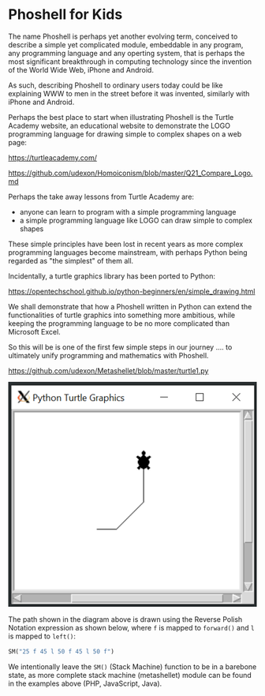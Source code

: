 
# Phoshell for Kids

The name Phoshell is perhaps yet another evolving term, conceived to describe a simple yet complicated module, embeddable in any program, any programming language and any operting system, that is perhaps the most significant breakthrough in computing technology since the invention of the World Wide Web, iPhone and Android.

As such, describing Phoshell to ordinary users today could be like explaining WWW to men in the street before it was invented, similarly with iPhone and Android. 

Perhaps the best place to start when illustrating Phoshell is the Turtle Academy website, an educational website to demonstrate the LOGO programming language for drawing simple to complex shapes on a web page:

https://turtleacademy.com/

https://github.com/udexon/Homoiconism/blob/master/Q21_Compare_Logo.md

Perhaps the take away lessons from Turtle Academy are:

- anyone can learn to program with a simple programming language
- a simple programming language like LOGO can draw simple to complex shapes

These simple principles have been lost in recent years as more complex programming languages become mainstream, with perhaps Python being regarded as "the simplest" of them all.

Incidentally, a turtle graphics library has been ported to Python:

https://opentechschool.github.io/python-beginners/en/simple_drawing.html

We shall demonstrate that how a Phoshell written in Python can extend the functionalities of turtle graphics into something more ambitious, while keeping the programming language to be no more complicated than Microsoft Excel.

So this will be is one of the first few simple steps in our journey .... to ultimately unify programming and mathematics with Phoshell.

https://github.com/udexon/Metashellet/blob/master/turtle1.py

<img src="https://github.com/udexon/Metashellet/blob/master/Turtle_SM.png" width=600>

The path shown in the diagram above is drawn using the Reverse Polish Notation expression as shown below, where `f` is mapped to `forward()` and `l` is mapped to `left()`:

```Python
SM("25 f 45 l 50 f 45 l 50 f")
```

We intentionally leave the `SM()` (Stack Machine) function to be in a barebone state, as more complete stack machine (metashellet) module can be found in the examples above (PHP, JavaScript, Java).


